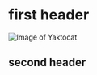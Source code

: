 # first header
![Image of Yaktocat](https://octodex.github.com/images/yaktocat.png)
## second header
